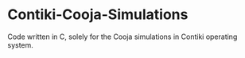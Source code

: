 # Contiki-Cooja-Simulations
Code written in C, solely for the Cooja simulations in Contiki operating system.

